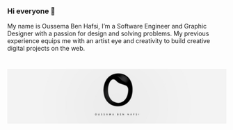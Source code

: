 ### Hi everyone  👋
My name is Oussema Ben Hafsi, I’m a Software Engineer and Graphic Designer with a passion for design and solving problems. My previous experience equips me with an artist eye and creativity to build creative digital projects on the web. 


# ![ouss-hafsi](https://github.com/ouss-hafsi/ouss-hafsi/blob/main/1657175685672.jfif)
